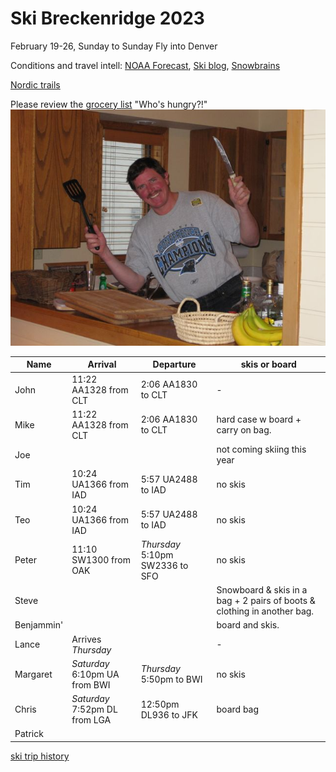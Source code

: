 # Ski Breckenridge 2023

February 19-26, Sunday to Sunday
Fly into Denver

Conditions and travel intell:
[NOAA Forecast](https://forecast.weather.gov/MapClick.php?lat=39.4816&lon=-106.0667),
[Ski blog](https://www.ski.com/blog/),
[Snowbrains](https://snowbrains.com/)

[Nordic trails](https://www.breckenridgenordic.com/)

Please review the [grocery list](groceries)
"Who's hungry?!"
![](0903ski_JacksonHole_Mike.jpg)

Name | Arrival | Departure | skis or board
---|---|----|---|
 John | 11:22 AA1328 from CLT | 2:06 AA1830 to CLT | -
 Mike | 11:22 AA1328 from CLT | 2:06 AA1830 to CLT | hard case w board + carry on bag.
 Joe | | | not coming skiing this year
 Tim | 10:24 UA1366 from IAD | 5:57 UA2488 to IAD | no skis
 Teo | 10:24 UA1366 from IAD | 5:57 UA2488 to IAD | no skis
 Peter | 11:10 SW1300 from OAK | *Thursday* 5:10pm SW2336 to SFO | no skis
 Steve | | | Snowboard & skis in a bag + 2 pairs of boots & clothing in another bag.
 Benjammin' | | | board and skis.
 Lance | Arrives *Thursday* | | -
 Margaret | *Saturday* 6:10pm UA from BWI | *Thursday* 5:50pm to BWI | no skis
 Chris | *Saturday* 7:52pm DL from LGA | 12:50pm DL936 to JFK | board bag
 Patrick | | | 

[ski trip history](ski-trip-history)
